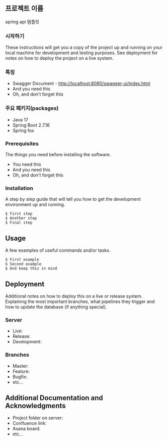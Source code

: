 ## 프로젝트 이름
spring api 템플릿

### 시작하기

These instructions will get you a copy of the project up and running on your local machine for development and testing purposes. See deployment for notes on how to deploy the project on a live system.


### 특징
* Swagger Document - [http://localhost:8080/swagger-ui/index.html](http://localhost:8080/swagger-ui/index.html#/exception-test-controller)
* And you need this
* Oh, and don't forget this


### 주요 패키지(packages)
* Java 17
* Spring Boot 2.7.16
* Spring fox


### Prerequisites

The things you need before installing the software.

* You need this
* And you need this
* Oh, and don't forget this

### Installation

A step by step guide that will tell you how to get the development environment up and running.

```
$ First step
$ Another step
$ Final step
```

## Usage

A few examples of useful commands and/or tasks.

```
$ First example
$ Second example
$ And keep this in mind
```

## Deployment

Additional notes on how to deploy this on a live or release system. Explaining the most important branches, what pipelines they trigger and how to update the database (if anything special).

### Server

* Live:
* Release:
* Development:

### Branches

* Master: 
* Feature:
* Bugfix:
* etc...

## Additional Documentation and Acknowledgments

* Project folder on server:
* Confluence link:
* Asana board:
* etc...
